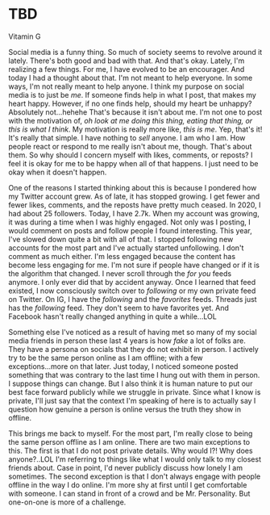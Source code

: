 # TBD

Vitamin G

Social media is a funny thing. So much of society seems to revolve around it lately. There's both good and bad with that. And that's okay. Lately, I'm realizing a few things. For me, I have evolved to be an encourager. And today I had a thought about that. I'm not meant to help everyone. In some ways, I'm not really meant to help anyone. I think my purpose on social media is to just be *me*. If someone finds help in what I post, that makes my heart happy. However, if no one finds help, should my heart be unhappy? Absolutely not...hehehe That's because it isn't about me. I'm not one to post with the motivation of, *oh look at me doing this thing, eating that thing, or this is what I think*. My motivation is really more like, *this is me*. Yep, that's it! It's really that simple. I have nothing to *sell* anyone. I am who I am. How people react or respond to me really isn't about me, though. That's about them. So why should I concern myself with likes, comments, or reposts? I feel it is okay for me to be happy when all of that happens. I just need to be okay when it doesn't happen.

One of the reasons I started thinking about this is because I pondered how my Twitter account grew. As of late, it has stopped growing. I get fewer and fewer likes, comments, and the reposts have pretty much ceased. In 2020, I had about 25 followers. Today, I have 2.7k. When my account was growing, it was during a time when I was highly engaged. Not only was I posting, I would comment on posts and follow people I found interesting. This year, I've slowed down quite a bit with all of that. I stopped following new accounts for the most part and I've actually started unfollowing. I don't comment as much either. I'm less engaged because the content has become less engaging for me. I'm not sure if people have changed or if it is the algorithm that changed. I never scroll through the *for you* feeds anymore. I only ever did that by accident anyway. Once I learned that feed existed, I now consciously switch over to *following* or my own private feed on Twitter. On IG, I have the *following* and the *favorites* feeds. Threads just has the *following* feed. They don't seem to have favorites yet. And Facebook hasn't really changed anything in quite a while...LOL

Something else I've noticed as a result of having met so many of my social media friends in person these last 4 years is how *fake* a lot of folks are. They have a persona on socials that they do not exhibit in person. I actively try to be the same person online as I am offline; with a few exceptions...more on that later. Just today, I noticed someone posted something that was contrary to the last time I hung out with them in person. I suppose things can change. But I also think it is human nature to put our best face forward publicly while we struggle in private. Since what I know is private, I'll just say that the context I'm speaking of here is to actually say I question how genuine a person is online versus the truth they show in offline.

This brings me back to myself. For the most part, I'm really close to being the same person offline as I am online. There are two main exceptions to this. The first is that I do not post private details. Why would I?! Why does anyone?..LOL I'm referring to things like what I would only talk to my closest friends about. Case in point, I'd never publicly discuss how lonely I am sometimes. The second exception is that I don't always engage with people offline in the way I do online. I'm more shy at first until I get comfortable with someone. I can stand in front of a crowd and be Mr. Personality. But one-on-one is more of a challenge.